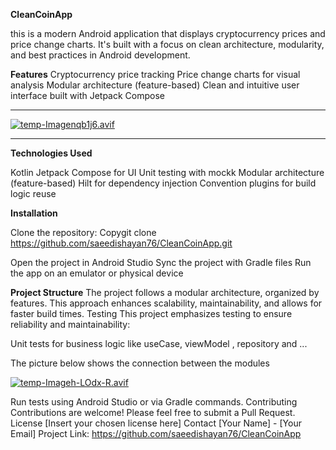 






**CleanCoinApp**

this is a modern Android application that displays cryptocurrency prices and price change charts. It's built with a focus on clean architecture, modularity, and best practices in Android development.

**Features**
Cryptocurrency price tracking
Price change charts for visual analysis
Modular architecture (feature-based)
Clean and intuitive user interface built with Jetpack Compose
________________________________________________________________________________

[![temp-Imagenqb1j6.avif](https://i.postimg.cc/d01FZ9Cv/temp-Imagenqb1j6.avif)](https://postimg.cc/XrTmTdxD)

________________________________________________________________________________

**Technologies Used**

Kotlin
Jetpack Compose for UI
Unit testing with mockk
Modular architecture (feature-based)
Hilt for dependency injection
Convention plugins for build logic reuse

**Installation**

Clone the repository:
Copygit clone https://github.com/saeedishayan76/CleanCoinApp.git

Open the project in Android Studio
Sync the project with Gradle files
Run the app on an emulator or physical device

**Project Structure**
The project follows a modular architecture, organized by features. This approach enhances scalability, maintainability, and allows for faster build times.
Testing
This project emphasizes testing to ensure reliability and maintainability:

Unit tests for business logic like useCase, viewModel , repository and ...

 The picture below shows the connection between the modules

[![temp-Imageh-LOdx-R.avif](https://i.postimg.cc/YqMwdQ0w/temp-Imageh-LOdx-R.avif)](https://postimg.cc/5j7G0Y8P)

Run tests using Android Studio or via Gradle commands.
Contributing
Contributions are welcome! Please feel free to submit a Pull Request.
License
[Insert your chosen license here]
Contact
[Your Name] - [Your Email]
Project Link: https://github.com/saeedishayan76/CleanCoinApp
